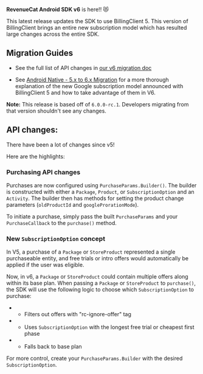 **RevenueCat Android SDK v6** is here!! 😻 

This latest release updates the SDK to use BillingClient 5. This version of BillingClient brings an entire new subscription model which has resulted large changes across the entire SDK.

## Migration Guides
- See the full list of API changes in [our v6 migration doc](https://github.com/RevenueCat/purchases-android/blob/v6/migrations/v6-MIGRATION.md)

- See [Android Native - 5.x to 6.x Migration](https://www.revenuecat.com/docs/android-native-5x-to-6x-migration) for a 
more thorough explanation of the new Google subscription model announced with BillingClient 5 and how to take advantage of them in V6.

**Note:** This release is based off of `6.0.0-rc.1`. Developers migrating from that version shouldn't see any changes. 

## API changes:
There have been a lot of changes since v5! 

Here are the highlights:

### Purchasing API changes

Purchases are now configured using `PurchaseParams.Builder()`. The builder is constructed with either a `Package`,
`Product`, or `SubscriptionOption` and an `Activity`. The builder then has methods for setting the product change
parameters (`oldProductId` and `googleProrationMode`).

To initiate a purchase, simply pass the built `PurchaseParams` and your `PurchaseCallback` to the `purchase()` method.

### New `SubscriptionOption` concept

In V5, a purchase of a `Package` or `StoreProduct` represented a single purchaseable entity, and free trials or intro
offers would automatically be applied if the user was eligible.

Now, in v6, a `Package` or `StoreProduct` could contain multiple offers along within its base plan. 
When passing a `Package` or `StoreProduct` to `purchase()`, the SDK will use the following logic to choose which 
`SubscriptionOption` to purchase:
*   - Filters out offers with "rc-ignore-offer" tag
*   - Uses `SubscriptionOption` with the longest free trial or cheapest first phase
*   - Falls back to base plan

For more control, create your `PurchaseParams.Builder` with the desired `SubscriptionOption`.

